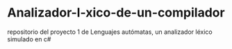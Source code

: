 # Analizador-l-xico-de-un-compilador
repositorio del proyecto 1 de Lenguajes autómatas, un analizador léxico simulado en c#
